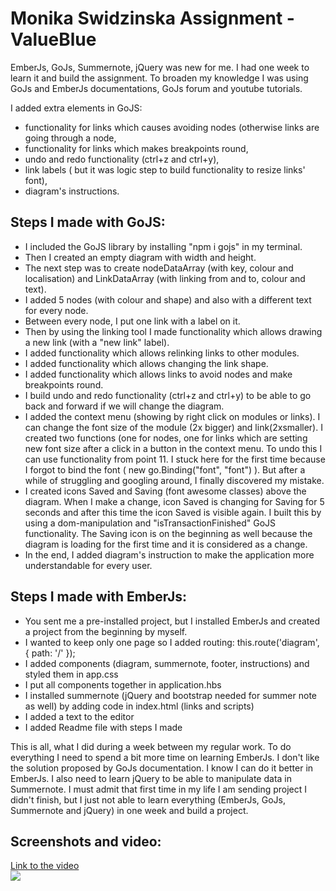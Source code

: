 # Monika Swidzinska Assignment - ValueBlue

EmberJs, GoJs, Summernote, jQuery was new for me. I had one week to learn it and build the assignment. To broaden my knowledge I was using GoJs and EmberJs documentations, GoJs forum and youtube tutorials.

I added extra elements in GoJS:

- functionality for links which causes avoiding nodes (otherwise links are going through a node,
- functionality for links which makes breakpoints round,
- undo and redo functionality (ctrl+z and ctrl+y),
- link labels ( but it was logic step to build functionality to resize links' font),
- diagram's instructions.

## Steps I made with GoJS:

- I included the GoJS library by installing "npm i gojs" in my terminal.
- Then I created an empty diagram with width and height.
- The next step was to create nodeDataArray (with key, colour and localisation) and LinkDataArray (with linking from and to, colour and text).
- I added 5 nodes (with colour and shape) and also with a different text for every node.
- Between every node, I put one link with a label on it.
- Then by using the linking tool I made functionality which allows drawing a new link (with a "new link" label).
- I added functionality which allows relinking links to other modules.
- I added functionality which allows changing the link shape.
- I added functionality which allows links to avoid nodes and make breakpoints round.
- I build undo and redo functionality (ctrl+z and ctrl+y) to be able to go back and forward if we will change the diagram.
- I added the context menu (showing by right click on modules or links). I can change the font size of the module (2x bigger) and link(2xsmaller). I created two functions (one for nodes, one for links which are setting new font size after a click in a button in the context menu. To undo this I can use functionality from point 11.
  I stuck here for the first time because I forgot to bind the font ( new go.Binding("font", "font") ). But after a while of struggling and googling around, I finally discovered my mistake.
- I created icons Saved and Saving (font awesome classes) above the diagram. When I make a change, icon Saved is changing for Saving for 5 seconds and after this time the icon Saved is visible again. I built this by using a dom-manipulation and "isTransactionFinished" GoJS functionality. The Saving icon is on the beginning as well because the diagram is loading for the first time and it is considered as a change.
- In the end, I added diagram's instruction to make the application more understandable for every user.

## Steps I made with EmberJs:

- You sent me a pre-installed project, but I installed EmberJs and created a project from the beginning by myself.
- I wanted to keep only one page so I added routing: this.route('diagram', { path: '/' });
- I added components (diagram, summernote, footer, instructions) and styled them in app.css
- I put all components together in application.hbs
- I installed summernote (jQuery and bootstrap needed for summer note as well) by adding code in index.html (links and scripts)
- I added a text to the editor
- I added Readme file with steps I made

This is all, what I did during a week between my regular work. To do everything I need to spend a bit more time on learning EmberJs. I don't like the <script></script> solution proposed by GoJs documentation. I know I can do it better in EmberJs. I also need to learn jQuery to be able to manipulate data in Summernote. I must admit that first time in my life I am sending project I didn't finish, but I just not able to learn everything (EmberJs, GoJs, Summernote and jQuery) in one week and build a project.

## Screenshots and video:
<div>
<a href="https://youtu.be/GI_m390kFXA" target="_blank" >Link to the video</a>
</div>
<div>
<img src="https://res.cloudinary.com/mokaweb/image/upload/v1602766501/ValueBlue/project.png" />
</div>